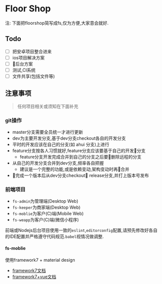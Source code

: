 # Floor Shop

注: 下面把floorshop简写成fs,仅为方便,大家意会就好.

## Todo

- [ ] 把安卓项目整合进来
- [ ] ios项目解决方案
- [ ] 后台方案
- [ ] 测试,CI系统
- [ ] 文件共享(包括文件等)

## 注意事项

> 任何项目相关或须知在下面补充

### git操作

- master分支需要全员统一才进行更新
- dev为主要开发分支,基于dev分支checkout各自的开发分支
- 平时的开发应该在自己的分支(如 ahui 分支)上进行
- feature分支按各人习惯就好,feature分支应该要基于自己的开发分支
  - feature分支开发完成合并到自己的分支之后要删除远程的分支
- 从自己的开发分支合并到dev分支,频率各自把握
  - 建议是一个完整的功能,或是依赖变动,架构变动时再合并
- 完成一个版本后从dev分支checkout release分支,并打上版本号发布

### 前端项目

- `fs-admin`为管理端(Desktop Web)
- `fs-keeper`为商家端(Desktop Web)
- `fs-moblie`为客户(C)端(Mobile Web)
- `fs-weapp`为客户(C)端(微信小程序)

前端或Nodejs后台项目使用一致的`eslint`,`editorconfig`配置,请预先修改好各自的IDE配置并严格遵守代码规范.`babel`视情况做调整.

#### fs-moblie

使用framework7 + material design

- [framework7文档](http://framework7.io/)
- [framework7+vue文档](http://framework7.io/vue/)
